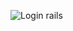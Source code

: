 ![Login rails](https://user-images.githubusercontent.com/22487392/64474152-51936780-d1a3-11e9-9b1d-31a465a924d8.png)

